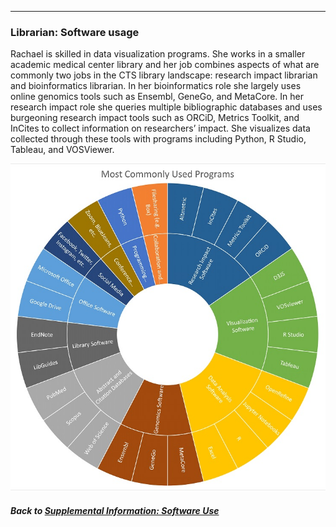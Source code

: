 ---
### Librarian: Software usage

Rachael is skilled in data visualization programs. She works in a smaller academic medical center library and her job combines aspects of what are commonly two jobs in the CTS library landscape: research impact librarian and bioinformatics librarian. In her bioinformatics role she largely uses online genomics tools such as Ensembl, GeneGo, and MetaCore. In her research impact role she queries multiple bibliographic databases and uses burgeoning research impact tools such as ORCiD, Metrics Toolkit, and InCites to collect information on researchers’ impact. She visualizes data collected through these tools with programs including Python, R Studio, Tableau, and VOSViewer. 

![](../images/Librarian_SoftwareChart.jpg)

##### Back to [Supplemental Information: Software Use](https://data2health.github.io/CTS-Personas/pages/software_use.html)
